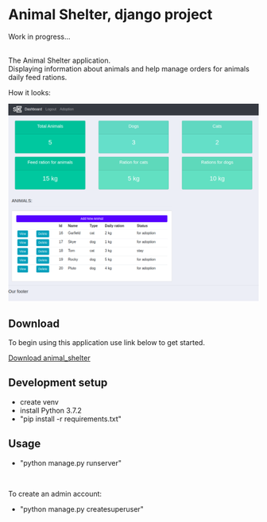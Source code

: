 # Animal Shelter, django project
Work in progress...

<br />
The Animal Shelter application.
<br/>
Displaying information about animals and help manage orders for animals daily feed rations.
<br />

How it looks:

![How it looks](https://github.com/visse0001/animal_shelter/blob/master/static/images/screenshot_animal_shelter.png?raw=true)


## Download

To begin using this application use link below to get started.

[Download animal_shelter](https://github.com/visse0001/animal_shelter)

## Development setup

- create venv
- install Python 3.7.2
- "pip install -r requirements.txt"

## Usage

- "python manage.py runserver"
<br />

To create an admin account:
<br />
- "python manage.py createsuperuser"